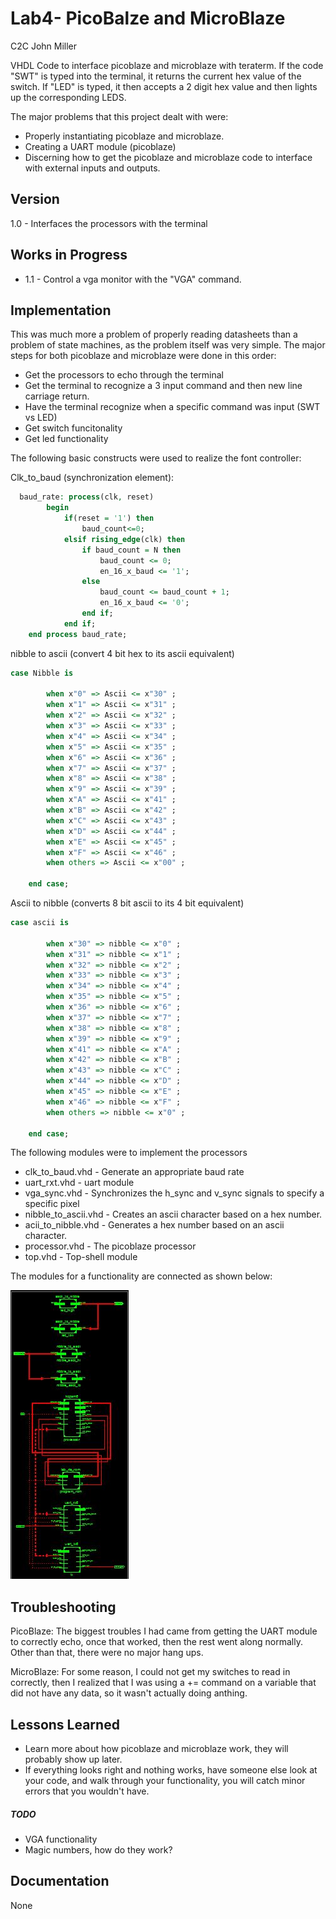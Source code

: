 Lab4- PicoBalze and MicroBlaze
=========

C2C John Miller

VHDL Code to interface picoblaze and microblaze with teraterm.
If the code "SWT" is typed into the terminal, it returns the current hex value of the switch. 
If "LED" is typed, it then accepts a 2 digit hex value and then lights up the corresponding LEDS.


The major problems that this project dealt with were:
* Properly instantiating picoblaze and microblaze.
* Creating a UART module (picoblaze)
* Discerning how to get the picoblaze and microblaze code to interface with external inputs and outputs.



Version
----

1.0 - Interfaces the processors with the terminal


Works in Progress
----
* 1.1 - Control a vga monitor with the "VGA" command.

Implementation
-----------
This was much more a problem of properly reading datasheets than a problem of state machines, as the problem itself was very simple. 
The major steps for both picoblaze and microblaze were done in this order:
* Get the processors to echo through the terminal
* Get the terminal to recognize a 3 input command and then new line carriage return.
* Have the terminal recognize when a specific command was input (SWT vs LED)
* Get switch funcitonality
* Get led functionality


The following basic constructs were used to realize the font controller:

Clk_to_baud (synchronization element):

```Vhdl
  baud_rate: process(clk, reset)
    	begin
			if(reset = '1') then
				baud_count<=0;
			elsif rising_edge(clk) then
				if baud_count = N then
					baud_count <= 0;
					en_16_x_baud <= '1';
				else
					baud_count <= baud_count + 1;
					en_16_x_baud <= '0';
				end if;
			end if;
	end process baud_rate;

```
nibble to ascii (convert 4 bit hex to its ascii equivalent)

```Vhdl
case Nibble is
    
		when x"0" => Ascii <= x"30" ;
		when x"1" => Ascii <= x"31" ;
		when x"2" => Ascii <= x"32" ; 
		when x"3" => Ascii <= x"33" ;
		when x"4" => Ascii <= x"34" ;
		when x"5" => Ascii <= x"35" ;
		when x"6" => Ascii <= x"36" ;
		when x"7" => Ascii <= x"37" ;
		when x"8" => Ascii <= x"38" ;
		when x"9" => Ascii <= x"39" ;
		when x"A" => Ascii <= x"41" ;
		when x"B" => Ascii <= x"42" ;
		when x"C" => Ascii <= x"43" ;
		when x"D" => Ascii <= x"44" ;
		when x"E" => Ascii <= x"45" ;
		when x"F" => Ascii <= x"46" ;
		when others => Ascii <= x"00" ;

	end case;

```
Ascii to nibble (converts 8 bit ascii to its 4 bit equivalent)

```Vhdl
case ascii is
    
		when x"30" => nibble <= x"0" ;
		when x"31" => nibble <= x"1" ;
		when x"32" => nibble <= x"2" ; 
		when x"33" => nibble <= x"3" ;
		when x"34" => nibble <= x"4" ;
		when x"35" => nibble <= x"5" ;
		when x"36" => nibble <= x"6" ;
		when x"37" => nibble <= x"7" ;
		when x"38" => nibble <= x"8" ;
		when x"39" => nibble <= x"9" ;
		when x"41" => nibble <= x"A" ;
		when x"42" => nibble <= x"B" ;
		when x"43" => nibble <= x"C" ;
		when x"44" => nibble <= x"D" ;
		when x"45" => nibble <= x"E" ;
		when x"46" => nibble <= x"F" ;
		when others => nibble <= x"0" ;

	end case;

```

The following modules were to implement the processors
* clk_to_baud.vhd - Generate an appropriate baud rate
* uart_rxt.vhd - uart module
* vga_sync.vhd - Synchronizes the h_sync and v_sync signals to specify a specific pixel 
* nibble_to_ascii.vhd - Creates an ascii character based on a hex number.
* acii_to_nibble.vhd - Generates a hex number based on an ascii character.
* processor.vhd - The picoblaze processor
* top.vhd - Top-shell module



The modules for a functionality are connected as shown below:


![block diagram](block_diagram.jpg)


Troubleshooting
--------------

PicoBlaze:
The biggest troubles I had came from getting the UART module to correctly echo, once that worked, then the rest went along normally. Other than that, there were no major hang ups. 

MicroBlaze:
For some reason, I could not get my switches to read in correctly, then I realized that I was using a += command on a variable that did not have any data, so it wasn't actually doing anthing.



Lessons Learned
---

* Learn more about how picoblaze and microblaze work, they will probably show up later.
* If everything looks right and nothing works, have someone else look at your code, and walk through your functionality, you will catch minor errors that you wouldn't have.


##### TODO


* VGA functionality
* Magic numbers, how do they work?

Documentation
----

None